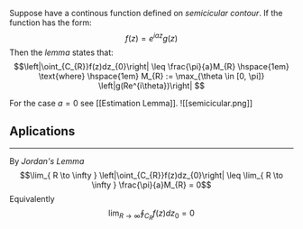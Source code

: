 Suppose have a continous function defined on _semicicular contour_. If the function has the form:
$$f(z) = e^{iaz}g(z)$$
Then the _lemma_ states that:
$$\left|\oint_{C_{R}}f(z)dz_{0}\right| \leq \frac{\pi}{a}M_{R} \hspace{1em} \text{where} \hspace{1em} M_{R} := \max_{\theta \in [0, \pi]} \left|g(Re^{i\theta})\right| $$

For the case $a=0$ see [[Estimation Lemma]].
![[semicicular.png]]
## Aplications
---
By _Jordan's Lemma_
$$\lim_{ R \to \infty } \left|\oint_{C_{R}}f(z)dz_{0}\right| \leq \lim_{ R \to \infty } \frac{\pi}{a}M_{R} = 0$$
Equivalently
$$\lim_{ R \to \infty }  \oint_{C_{R}}f(z)dz_{0} = 0$$